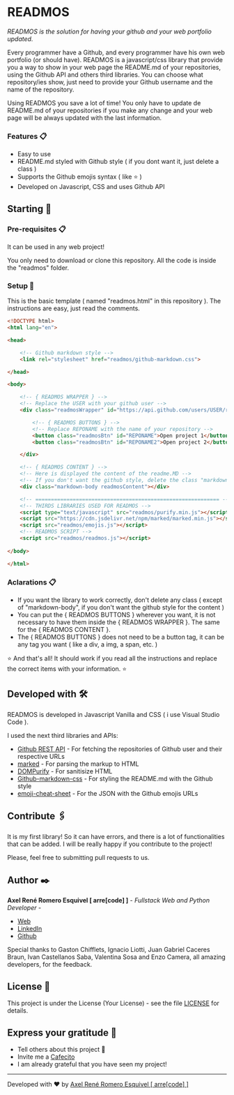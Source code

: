 # READMOS

_READMOS is the solution for having your github and your web portfolio updated._

Every programmer have a Github, and every programmer have his own web portfolio (or should have). READMOS is a javascript/css library that provide you a way to show in your web page the README.md of your repositories, using the Github API and others third libraries. You can choose what repository/ies show, just need to provide your Github username and the name of the repository.

Using READMOS you save a lot of time! You only have to update de README.md of your repositories if you make any change and your web page will be always updated with the last information.  

### Features 📋
* Easy to use
* README.md styled with Github style ( if you dont want it, just delete a class )
* Supports the Github emojis syntax ( like :star: )
* Developed on Javascript, CSS and uses Github API

## Starting 🚀


### Pre-requisites 📋
It can be used in any web project!

You only need to download or clone this repository. All the code is inside the "readmos" folder.


### Setup 🔧

This is the basic template ( named "readmos.html" in this repository ). The instructions are easy, just read the comments.

```html
<!DOCTYPE html>
<html lang="en">

<head>

    <!-- Github markdown style -->
    <link rel="stylesheet" href="readmos/github-markdown.css">

</head>

<body>

    <!-- { READMOS WRAPPER } -->
    <!-- Replace the USER with your github user -->
    <div class="readmosWrapper" id="https://api.github.com/users/USER/repos">

        <!-- { READMOS BUTTONS } -->
        <!-- Replace REPONAME with the name of your repository -->
        <button class="readmosBtn" id="REPONAME">Open project 1</button>
        <button class="readmosBtn" id="REPONAME2">Open project 2</button>

    </div>

    <!-- { READMOS CONTENT } -->
    <!-- Here is displayed the content of the readme.MD -->
    <!-- If you don't want the github style, delete the class "markdown-body" -->
    <div class="markdown-body readmosContent"></div>

    <!-- =========================================================== -->
    <!-- THIRDS LIBRARIES USED FOR READMOS -->
    <script type="text/javascript" src="readmos/purify.min.js"></script>
    <script src="https://cdn.jsdelivr.net/npm/marked/marked.min.js"></script>
    <script src="readmos/emojis.js"></script>
    <!-- READMOS SCRIPT -->
    <script src="readmos/readmos.js"></script>
    
</body>

</html>
```

### Aclarations 📋

* If you want the library to work correctly, don't delete any class ( except of "markdown-body", if you don't want the github style for the content ) 
* You can put the { READMOS BUTTONS } wherever you want, it is not necessary to have them inside the { READMOS WRAPPER }. The same for the { READMOS CONTENT }.
* The { READMOS BUTTONS } does not need to be a button tag, it can be any tag you want ( like a div, a img, a span, etc. )

:star: And that's all! It should work if you read all the instructions and replace the correct items with your information. :star:

## Developed with 🛠️

READMOS is developed in Javascript Vanilla and CSS ( i use Visual Studio Code ).

I used the next third libraries and APIs:

* [Github REST API](https://docs.github.com/en/rest) - For fetching the repositories of Github user and their respective URLs
* [marked](https://github.com/markedjs/marked) - For parsing the markup to HTML
* [DOMPurify](https://github.com/cure53/DOMPurify) - For sanitisize HTML
* [Github-markdown-css](https://github.com/sindresorhus/github-markdown-css) - For styling the README.md with the Github style
* [emoji-cheat-sheet](https://github.com/ikatyang/emoji-cheat-sheet/blob/master/README.md
) - For the JSON with the Github emojis URLs

## Contribute 🖇️

It is my first library! So it can have errors, and there is a lot of functionalities that can be added. I will be really happy if you contribute to the project!

Please, feel free to submitting pull requests to us.

## Author ✒️

**Axel René Romero Esquivel [ arre[code] ]** - *Fullstack Web and Python Developer* - 

* [Web](https://www.arrecode.com) 
* [LinkedIn](https://www.linkedin.com/in/arrecode/)
* [Github](https://github.com/axelromero99)

Special thanks to Gaston Chifflets, Ignacio Liotti, Juan Gabriel Caceres Braun, Ivan Castellanos Saba, Valentina Sosa and Enzo Camera, all amazing developers, for the feedback.

## License 📄

This project is under the License (Your License) - see the file [LICENSE](LICENSE.md) for details.

## Express your gratitude 🎁

* Tell others about this project 📢
* Invite me a [Cafecito](https://cafecito.app/arrecode)
* I am already grateful that you have seen my project!


---
Developed with ❤️ by [Axel René Romero Esquivel [ arre[code] ]](https:www.arrecode.com) 

